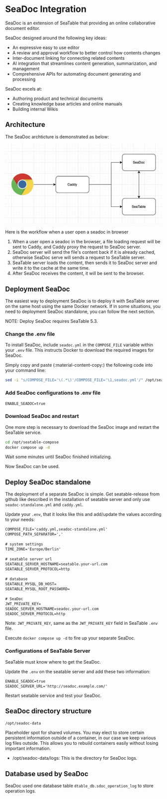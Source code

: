 # SeaDoc Integration

SeaDoc is an extension of SeaTable that providing an online collaborative document editor.

SeaDoc designed around the following key ideas:

* An expressive easy to use editor
* A review and approval workflow to better control how contents changes
* Inter-document linking for connecting related contents
* AI integration that streamlines content generation, summarization, and management
* Comprehensive APIs for automating document generating and processing

SeaDoc excels at:

* Authoring product and technical documents
* Creating knowledge base articles and online manuals
* Building internal Wikis

## Architecture

The SeaDoc archticture is demonstrated as below:

![SeaDoc](../../assets/images/seadoc-arch.png)

Here is the workflow when a user open a seadoc in browser

1. When a user open a seadoc in the browser, a file loading request will be sent to Caddy, and Caddy proxy the request to SeaDoc server.
2. SeaDoc server will send the file's content back if it is already cached, otherwise SeaDoc serve will sends a request to SeaTable server.
3. SeaTable server loads the content, then sends it to SeaDoc server and write it to the cache at the same time.
4. After SeaDoc receives the content, it will be sent to the browser.

## Deployment SeaDoc

The easiest way to deployment SeaDoc is to deploy it with SeaTable server on the same host using the same Docker network. If in some situations, you need to deployment SeaDoc standalone, you can follow the next section.

NOTE: Deploy SeaDoc requires SeaTable 5.3.

### Change the .env file

To install SeaDoc, include `seadoc.yml` in the `COMPOSE_FILE` variable within your `.env` file. This instructs Docker to download the required images for SeaDoc.

Simply copy and paste (:material-content-copy:) the following code into your command line:

```bash
sed -i "s/COMPOSE_FILE='\(.*\)'/COMPOSE_FILE='\1,seadoc.yml'/" /opt/seatable-compose/.env
```

### Add SeaDoc configurations to .env file

```env
ENABLE_SEADOC=true
```

### Download SeaDoc and restart

One more step is necessary to download the SeaDoc image and restart the SeaTable service.

```bash
cd /opt/seatable-compose
docker compose up -d
```

Wait some minutes until SeaDoc finished initializing.

Now SeaDoc can be used.

## Deploy SeaDoc standalone

The deployment of a separate SeaDoc is simple. Get seatable-release from github like described in the installation of seatable server and only use `seadoc-standalone.yml` and `caddy.yml`.

Update your `.env`, that it looks like this and add/update the values according to your needs:

```env
COMPOSE_FILE='caddy.yml,seadoc-standalone.yml'
COMPOSE_PATH_SEPARATOR=','

# system settings
TIME_ZONE='Europe/Berlin'

# seatable server url
SEATABLE_SERVER_HOSTNAME=seatable.your-url.com
SEATABLE_SERVER_PROTOCOL=http

# database
SEATABLE_MYSQL_DB_HOST=
SEATABLE_MYSQL_ROOT_PASSWORD=

# SeaDoc
JWT_PRIVATE_KEY=
SEADOC_SERVER_HOSTNAME=seadoc.your-url.com
SEADOC_SERVER_PROTOCOL=http
```

Note: `JWT_PRIVATE_KEY`, same as the `JWT_PRIVATE_KEY` field in SeaTable `.env` file.

Execute `docker compose up -d` to fire up your separate SeaDoc.

### Configurations of SeaTable Server

SeaTable must know where to get the SeaDoc.

Update the `.env` on the seatable server and add these two information:

```env
ENABLE_SEADOC=true
SEADOC_SERVER_URL='http://seadoc.example.com/'
```

Restart seatable service and test your SeaDoc.

## SeaDoc directory structure

`/opt/seadoc-data`

Placeholder spot for shared volumes. You may elect to store certain persistent information outside of a container, in our case we keep various log files outside. This allows you to rebuild containers easily without losing important information.

* /opt/seadoc-data/logs: This is the directory for SeaDoc logs.

## Database used by SeaDoc

SeaDoc used one database table `dtable_db.sdoc_operation_log` to store operation logs.
